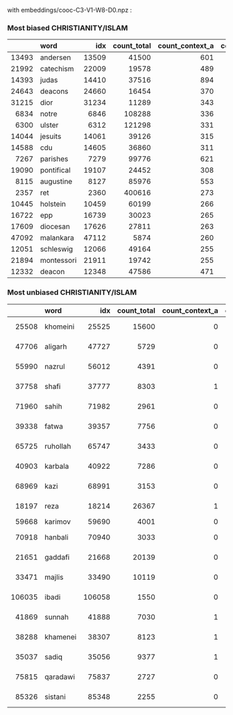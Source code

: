 with embeddings/cooc-C3-V1-W8-D0.npz :
 
### Most biased CHRISTIANITY/ISLAM 
 |       | word       |   idx |   count_total |   count_context_a |   count_context_b |    pmi_a |      pmi_b |   diff_pmi |   count_notcontext_a |   count_notcontext_b |   log_oddsratio |   lower |   upper |      pvalue |   odds_ratio |
|------:|:-----------|------:|--------------:|------------------:|------------------:|---------:|-----------:|-----------:|---------------------:|---------------------:|----------------:|--------:|--------:|------------:|-------------:|
| 13493 | andersen   | 13509 |         41500 |               601 |                 0 | 3.36402  | -inf       |  inf       |          3.99513e+06 |          1.07078e+06 |         5.77506 | 3.0021  | 8.54802 | 4.46722e-05 |      322.163 |
| 21992 | catechism  | 22009 |         19578 |               489 |                 0 | 3.90907  | -inf       |  inf       |          3.99524e+06 |          1.07078e+06 |         5.5688  | 2.79557 | 8.34202 | 8.29472e-05 |      262.119 |
| 14393 | judas      | 14410 |         37516 |               894 |                 1 | 3.86205  |   -1.61682 |    5.47887 |          3.99484e+06 |          1.07078e+06 |         5.47909 | 3.51803 | 7.44015 | 4.34978e-08 |      239.629 |
| 24643 | deacons    | 24660 |         16454 |               370 |                 0 | 3.80405  | -inf       |  inf       |          3.99536e+06 |          1.07078e+06 |         5.28991 | 2.51623 | 8.06359 | 0.000185487 |      198.325 |
| 31215 | dior       | 31234 |         11289 |               343 |                 0 | 4.10502  | -inf       |  inf       |          3.99539e+06 |          1.07078e+06 |         5.21413 | 2.4403  | 7.98796 | 0.000229368 |      183.851 |
|  6834 | notre      |  6846 |        108288 |               336 |                 0 | 1.82343  | -inf       |  inf       |          3.99539e+06 |          1.07078e+06 |         5.19351 | 2.41964 | 7.96738 | 0.000242898 |      180.099 |
|  6300 | ulster     |  6312 |        121298 |               331 |                 0 | 1.69498  | -inf       |  inf       |          3.9954e+06  |          1.07078e+06 |         5.17851 | 2.40461 | 7.95241 | 0.000253203 |      177.419 |
| 14044 | jesuits    | 14061 |         39126 |               315 |                 0 | 2.7769   | -inf       |  inf       |          3.99542e+06 |          1.07078e+06 |         5.12896 | 2.35496 | 7.90297 | 0.000290251 |      168.842 |
| 14588 | cdu        | 14605 |         36860 |               311 |                 0 | 2.82378  | -inf       |  inf       |          3.99542e+06 |          1.07078e+06 |         5.11618 | 2.34215 | 7.89022 | 0.000300601 |      166.698 |
|  7267 | parishes   |  7279 |         99776 |               621 |                 1 | 2.51952  |   -2.59498 |    5.1145  |          3.99511e+06 |          1.07078e+06 |         5.11465 | 3.15311 | 7.07619 | 3.21249e-07 |      166.443 |
| 19090 | pontifical | 19107 |         24452 |               308 |                 0 | 3.2245   | -inf       |  inf       |          3.99542e+06 |          1.07078e+06 |         5.10649 | 2.33243 | 7.88055 | 0.00030868  |      165.09  |
|  8115 | augustine  |  8127 |         85976 |               553 |                 1 | 2.5524   |   -2.44612 |    4.99852 |          3.99518e+06 |          1.07078e+06 |         4.99866 | 3.03692 | 6.9604  | 5.90973e-07 |      148.214 |
|  2357 | ret        |  2360 |        400616 |               273 |                 0 | 0.307583 | -inf       |  inf       |          3.99546e+06 |          1.07078e+06 |         4.98585 | 2.21151 | 7.7602  | 0.000427812 |      146.328 |
| 10445 | holstein   | 10459 |         60199 |               266 |                 0 | 2.17696  | -inf       |  inf       |          3.99546e+06 |          1.07078e+06 |         4.95987 | 2.18546 | 7.73429 | 0.000458552 |      142.576 |
| 16722 | epp        | 16739 |         30023 |               265 |                 0 | 2.86888  | -inf       |  inf       |          3.99546e+06 |          1.07078e+06 |         4.95611 | 2.18169 | 7.73053 | 0.000463177 |      142.04  |
| 17609 | diocesan   | 17626 |         27811 |               263 |                 0 | 2.93784  | -inf       |  inf       |          3.99547e+06 |          1.07078e+06 |         4.94853 | 2.17409 | 7.72297 | 0.000472611 |      140.968 |
| 47092 | malankara  | 47112 |          5874 |               260 |                 0 | 4.48126  | -inf       |  inf       |          3.99547e+06 |          1.07078e+06 |         4.93706 | 2.16259 | 7.71153 | 0.00048724  |      139.36  |
| 12051 | schleswig  | 12066 |         49164 |               255 |                 0 | 2.33722  | -inf       |  inf       |          3.99548e+06 |          1.07078e+06 |         4.91764 | 2.14311 | 7.69216 | 0.000512969 |      136.68  |
| 21894 | montessori | 21911 |         19742 |               255 |                 0 | 3.24963  | -inf       |  inf       |          3.99548e+06 |          1.07078e+06 |         4.91764 | 2.14311 | 7.69216 | 0.000512969 |      136.68  |
| 12332 | deacon     | 12348 |         47586 |               471 |                 1 | 2.98343  |   -1.85459 |    4.83802 |          3.99526e+06 |          1.07078e+06 |         4.83814 | 2.8761  | 6.80018 | 1.34485e-06 |      126.234 | 
### Most unbiased CHRISTIANITY/ISLAM 
 |        | word     |    idx |   count_total |   count_context_a |   count_context_b |      pmi_a |   pmi_b |   diff_pmi |   count_notcontext_a |   count_notcontext_b |   log_oddsratio |     lower |    upper |      pvalue |   odds_ratio |
|-------:|:---------|-------:|--------------:|------------------:|------------------:|-----------:|--------:|-----------:|---------------------:|---------------------:|----------------:|----------:|---------:|------------:|-------------:|
|  25508 | khomeini |  25525 |         15600 |                 0 |               518 | -inf       | 5.51065 | -inf       |          3.99573e+06 |          1.07027e+06 |        -8.26044 | -11.0336  | -5.4873  | 5.27692e-09 |  0.000258545 |
|  47706 | aligarh  |  47727 |          5729 |                 0 |               154 | -inf       | 5.29936 | -inf       |          3.99573e+06 |          1.07063e+06 |        -7.04708 |  -9.82338 | -4.27077 | 6.52591e-07 |  0.000869947 |
|  55990 | nazrul   |  56012 |          4391 |                 0 |               154 | -inf       | 5.56535 | -inf       |          3.99573e+06 |          1.07063e+06 |        -7.04708 |  -9.82338 | -4.27077 | 6.52591e-07 |  0.000869947 |
|  37758 | shafi    |  37777 |          8303 |                 1 |               286 |   -1.4255  | 5.54732 |   -6.97283 |          3.99573e+06 |          1.0705e+06  |        -6.97309 |  -8.93648 | -5.00971 | 3.38031e-12 |  0.00093675  |
|  71960 | sahih    |  71982 |          2961 |                 0 |               129 | -inf       | 5.78224 | -inf       |          3.99573e+06 |          1.07066e+06 |        -6.86992 |  -9.64709 | -4.09274 | 1.24477e-06 |  0.00103857  |
|  39338 | fatwa    |  39357 |          7756 |                 0 |               127 | -inf       | 4.80367 | -inf       |          3.99573e+06 |          1.07066e+06 |        -6.85429 |  -9.63155 | -4.07703 | 1.31681e-06 |  0.00105492  |
|  65725 | ruhollah |  65747 |          3433 |                 0 |               125 | -inf       | 5.60283 | -inf       |          3.99573e+06 |          1.07066e+06 |        -6.83841 |  -9.61576 | -4.06107 | 1.39411e-06 |  0.0010718   |
|  40903 | karbala  |  40922 |          7286 |                 0 |               120 | -inf       | 4.80949 | -inf       |          3.99573e+06 |          1.07066e+06 |        -6.79759 |  -9.57516 | -4.02001 | 1.61353e-06 |  0.00111647  |
|  68969 | kazi     |  68991 |          3153 |                 0 |                96 | -inf       | 5.42394 | -inf       |          3.99573e+06 |          1.07069e+06 |        -6.57442 |  -9.35344 | -3.7954  | 3.53919e-06 |  0.00139561  |
|  18197 | reza     |  18214 |         26367 |                 1 |               184 |   -2.581   | 3.95077 |   -6.53177 |          3.99573e+06 |          1.0706e+06  |        -6.53194 |  -8.49723 | -4.56666 | 7.30484e-11 |  0.00145617  |
|  59668 | karimov  |  59690 |          4001 |                 0 |                91 | -inf       | 5.13226 | -inf       |          3.99573e+06 |          1.07069e+06 |        -6.52093 |  -9.30034 | -3.74151 | 4.258e-06   |  0.0014723   |
|  70918 | hanbali  |  70940 |          3033 |                 0 |                87 | -inf       | 5.36431 | -inf       |          3.99573e+06 |          1.0707e+06  |        -6.47597 |  -9.25573 | -3.69621 | 4.96882e-06 |  0.00154     |
|  21651 | gaddafi  |  21668 |         20139 |                 0 |                85 | -inf       | 3.44794 | -inf       |          3.99573e+06 |          1.0707e+06  |        -6.45271 |  -9.23266 | -3.67276 | 5.38004e-06 |  0.00157624  |
|  33471 | majlis   |  33490 |         10119 |                 0 |                78 | -inf       | 4.05024 | -inf       |          3.99573e+06 |          1.07071e+06 |        -6.36676 |  -9.14744 | -3.58609 | 7.20231e-06 |  0.00171771  |
| 106035 | ibadi    | 106058 |          1550 |                 0 |                76 | -inf       | 5.90043 | -inf       |          3.99573e+06 |          1.07071e+06 |        -6.34079 |  -9.1217  | -3.55988 | 7.86098e-06 |  0.00176291  |
|  41869 | sunnah   |  41888 |          7030 |                 1 |               148 |   -1.25907 | 5.05498 |   -6.31405 |          3.99573e+06 |          1.07064e+06 |        -6.31419 |  -8.28076 | -4.34761 | 3.11474e-10 |  0.00181044  |
|  38288 | khamenei |  38307 |          8123 |                 1 |               143 |   -1.40358 | 4.87609 |   -6.27968 |          3.99573e+06 |          1.07064e+06 |        -6.27981 |  -8.24662 | -4.31301 | 3.90029e-10 |  0.00187375  |
|  35037 | sadiq    |  35056 |          9377 |                 1 |               138 |   -1.54715 | 4.69694 |   -6.24409 |          3.99573e+06 |          1.07065e+06 |        -6.24422 |  -8.21127 | -4.27716 | 4.91759e-10 |  0.00194165  |
|  75815 | qaradawi |  75837 |          2727 |                 0 |                63 | -inf       | 5.14788 | -inf       |          3.99573e+06 |          1.07072e+06 |        -6.15318 |  -8.93596 | -3.37039 | 1.46566e-05 |  0.00212672  |
|  85326 | sistani  |  85348 |          2255 |                 0 |                63 | -inf       | 5.33793 | -inf       |          3.99573e+06 |          1.07072e+06 |        -6.15318 |  -8.93596 | -3.37039 | 1.46566e-05 |  0.00212672  |
